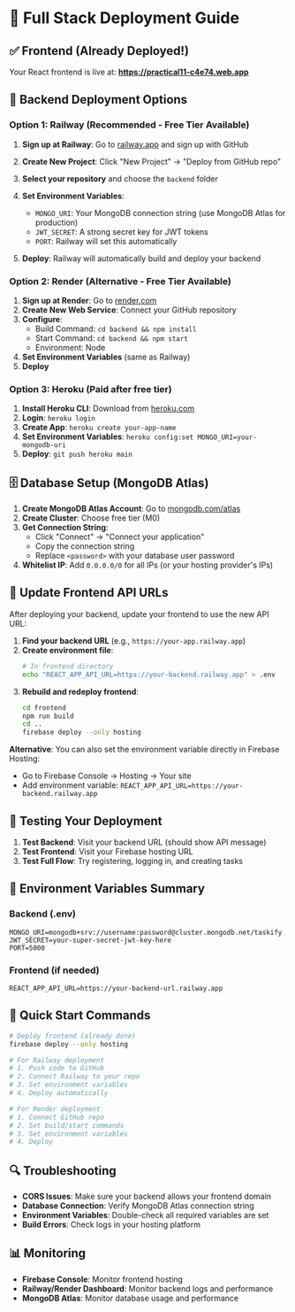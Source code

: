 # 🚀 Full Stack Deployment Guide

## ✅ Frontend (Already Deployed!)
Your React frontend is live at: **https://practical11-c4e74.web.app**

## 🔧 Backend Deployment Options

### Option 1: Railway (Recommended - Free Tier Available)

1. **Sign up at Railway**: Go to [railway.app](https://railway.app) and sign up with GitHub
2. **Create New Project**: Click "New Project" → "Deploy from GitHub repo"
3. **Select your repository** and choose the `backend` folder
4. **Set Environment Variables**:
   - `MONGO_URI`: Your MongoDB connection string (use MongoDB Atlas for production)
   - `JWT_SECRET`: A strong secret key for JWT tokens
   - `PORT`: Railway will set this automatically

5. **Deploy**: Railway will automatically build and deploy your backend

### Option 2: Render (Alternative - Free Tier Available)

1. **Sign up at Render**: Go to [render.com](https://render.com)
2. **Create New Web Service**: Connect your GitHub repository
3. **Configure**:
   - Build Command: `cd backend && npm install`
   - Start Command: `cd backend && npm start`
   - Environment: Node
4. **Set Environment Variables** (same as Railway)
5. **Deploy**

### Option 3: Heroku (Paid after free tier)

1. **Install Heroku CLI**: Download from [heroku.com](https://heroku.com)
2. **Login**: `heroku login`
3. **Create App**: `heroku create your-app-name`
4. **Set Environment Variables**: `heroku config:set MONGO_URI=your-mongodb-uri`
5. **Deploy**: `git push heroku main`

## 🗄️ Database Setup (MongoDB Atlas)

1. **Create MongoDB Atlas Account**: Go to [mongodb.com/atlas](https://mongodb.com/atlas)
2. **Create Cluster**: Choose free tier (M0)
3. **Get Connection String**: 
   - Click "Connect" → "Connect your application"
   - Copy the connection string
   - Replace `<password>` with your database user password
4. **Whitelist IP**: Add `0.0.0.0/0` for all IPs (or your hosting provider's IPs)

## 🔗 Update Frontend API URLs

After deploying your backend, update your frontend to use the new API URL:

1. **Find your backend URL** (e.g., `https://your-app.railway.app`)
2. **Create environment file**:
   ```bash
   # In frontend directory
   echo "REACT_APP_API_URL=https://your-backend.railway.app" > .env
   ```
3. **Rebuild and redeploy frontend**:
   ```bash
   cd frontend
   npm run build
   cd ..
   firebase deploy --only hosting
   ```

**Alternative**: You can also set the environment variable directly in Firebase Hosting:
- Go to Firebase Console → Hosting → Your site
- Add environment variable: `REACT_APP_API_URL=https://your-backend.railway.app`

## 🧪 Testing Your Deployment

1. **Test Backend**: Visit your backend URL (should show API message)
2. **Test Frontend**: Visit your Firebase hosting URL
3. **Test Full Flow**: Try registering, logging in, and creating tasks

## 📝 Environment Variables Summary

### Backend (.env)
```
MONGO_URI=mongodb+srv://username:password@cluster.mongodb.net/taskify
JWT_SECRET=your-super-secret-jwt-key-here
PORT=5000
```

### Frontend (if needed)
```
REACT_APP_API_URL=https://your-backend-url.railway.app
```

## 🎯 Quick Start Commands

```bash
# Deploy frontend (already done)
firebase deploy --only hosting

# For Railway deployment
# 1. Push code to GitHub
# 2. Connect Railway to your repo
# 3. Set environment variables
# 4. Deploy automatically

# For Render deployment
# 1. Connect GitHub repo
# 2. Set build/start commands
# 3. Set environment variables
# 4. Deploy
```

## 🔍 Troubleshooting

- **CORS Issues**: Make sure your backend allows your frontend domain
- **Database Connection**: Verify MongoDB Atlas connection string
- **Environment Variables**: Double-check all required variables are set
- **Build Errors**: Check logs in your hosting platform

## 📊 Monitoring

- **Firebase Console**: Monitor frontend hosting
- **Railway/Render Dashboard**: Monitor backend logs and performance
- **MongoDB Atlas**: Monitor database usage and performance
